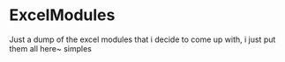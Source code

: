 # ExcelModules
Just a dump of the excel modules that i decide to come up with, i just put them all here~ simples
